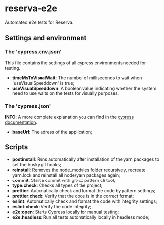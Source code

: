 # reserva-e2e

Automated e2e tests for Reserva.

## Settings and environment

### The 'cypress.env.json'

This file contains the settings of all cypress environments needed for testing.

- **timeMsToVisualWait**: The number of milliseconds to wait when 'useVisualSpeeddown' is true;
- **useVisualSpeeddown**: A boolean value indicating whether the system need to use waits on the tests for visually purposes.

### The 'cypress.json'

**INFO**: A more complete explanation you can find in the [cypress documentation](https://docs.cypress.io/guides/references/configuration).

- **baseUrl**: The adress of the application;

## Scripts

- **postinstall**: Runs automatically after installation of the yarn packages to set the husky git hooks;
- **reinstall**: Removes the node_modules folder recursively, recreate yarn.lock and reinstall all node/yarn packages again;
- **commit**: Start a commit with git-cz pattern cli tool;
- **type:check**: Checks all types of the project;
- **prettier**: Automatically check and format the code by pattern settings;
- **prettier:check**: Verify that the code is in the correct format;
- **eslint**: Automatically check and format the code with integrity settings;
- **eslint:check**: Verify the code integrity;
- **e2e:open**: Starts Cypress locally for manual testing;
- **e2e:headless**: Run all tests automatically locally in headless mode;

